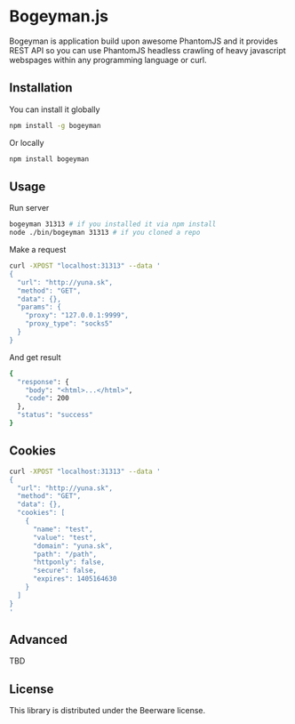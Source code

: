 # Bogeyman.js

Bogeyman is application build upon awesome PhantomJS and it provides
REST API so you can use PhantomJS headless crawling of heavy javascript
webspages within any programming language or curl.

## Installation

You can install it globally

```bash
npm install -g bogeyman
```

Or locally

```bash
npm install bogeyman
```

## Usage

Run server

```bash
bogeyman 31313 # if you installed it via npm install
node ./bin/bogeyman 31313 # if you cloned a repo
```

Make a request

```bash
curl -XPOST "localhost:31313" --data '
{
  "url": "http://yuna.sk",
  "method": "GET",
  "data": {},
  "params": {
    "proxy": "127.0.0.1:9999",
    "proxy_type": "socks5"
  }
}
```

And get result

```bash
{
  "response": {
    "body": "<html>...</html>",
    "code": 200
  },
  "status": "success"
} 
```

## Cookies

```bash
curl -XPOST "localhost:31313" --data '
{
  "url": "http://yuna.sk",
  "method": "GET",
  "data": {},
  "cookies": [
    {
      "name": "test",
      "value": "test",
      "domain": "yuna.sk",
      "path": "/path",
      "httponly": false,
      "secure": false,
      "expires": 1405164630
    }
  ]
}
'
```

## Advanced

TBD

## License

This library is distributed under the Beerware license.
